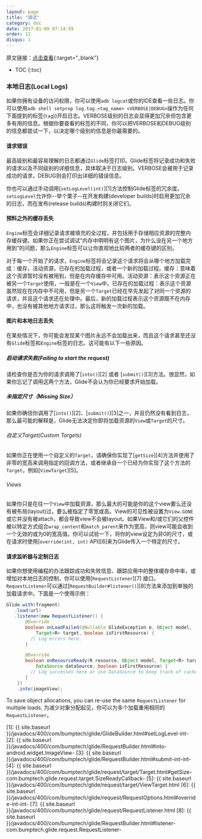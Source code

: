 ```yaml
---
layout: page
title: "调试"
category: doc
date: 2017-01-09 07:14:59
order: 11 
disqus: 1
---
```


原文链接：[点击查看](http://bumptech.github.io/glide/doc/debugging.html){:target="_blank"}

* TOC
{:toc}


### 本地日志(Local Logs)
如果你拥有设备的访问权限，你可以使用``adb logcat``或你的IDE查看一些日志。你可以使用``adb shell setprop log.tag.<tag_name> <VERBOSE|DEBUG>``操作为任何下面提到的标签(`tag`))开启日志。VERBOSE级别的日志会显得更加冗余但包含更多有用的信息。根据你要查看的标签的不同，你可以把VERBOSE和DEBUG级别的信息都尝试一下，以决定哪个级别的信息是你最需要的。

#### 请求错误
最高级别和最容易理解的日志都通过``Glide``标签打印。Glide标签将记录成功和失败的请求以及不同级别的详细信息，具体取决于日志级别。VERBOSE会被用于记录成功的请求，DEBUG则会打印出详细的错误信息。

你也可以通过手动调用[``setLogLevel(int)``][1]方法控制Glide标签的冗余度。``setLogLevel``允许你--举个栗子--在开发构建(developer builds)时启用更加冗余的日志，而在发布(release builds)构建时则关闭它们。

#### 预料之外的缓存丢失
``Engine``标签会详细记录请求被填充的全过程，并包括用于存储相应资源的完整内存缓存键。如果你正在尝试调试“内存中明明有这个图片，为什么没在另一个地方用到”的问题，那么``Engine``标签可以让你直观地比较两者的缓存键的区别。

对于每一个开始了的请求，``Engine``标签将会记录这个请求将会从哪个地方加载完成：缓存，活动资源，已存在的加载过程，或者一个新的加载过程。缓存：意味着这个资源暂时没有被用到，但是在内存缓存中可用。活动资源：表示这个资源正在被另一个``Target``使用，一般是在一个``View``中。已存在的加载过程：表示这个资源虽然现在在内存中不可用，但是另一个``Target``已经在早先发起了对同一个资源的请求，并且这个请求还在处理中。最后，新的加载过程表示这个资源既不在内存中，也没有被其他地方请求过，那么这将触发一次新的加载。

#### 图片和本地日志丢失
在某些情况下，你可能会发现某个图片永远不会加载出来，而且这个请求甚至还没有``Glide``标签和``Engine``标签的日志。这可能有以下一些原因。


##### 启动请求失败(Failing to start the request)
请检查你是否为你的请求调用了[``into()``][2] 或者 [``submit()``][3]方法。很显然，如果你忘记了调用这两个方法，Glide不会认为你已经要求开始加载。

##### 未指定尺寸（Missing Size）
如果你确信你调用了[``into()``][2]、[``submit()``][3]之一，并且仍然没有看到日志，那么最可能的解释是，Glide无法决定你即将加载资源的``View``或``Target``的尺寸。

###### 自定义Target(Custom Targets)
如果你正在使用一个自定义的``Target``，请确保你实现了[``getSize``][4]方法并使用了非零的宽高来调用指定的回调方法，或者继承自一个已经为你实现了这个方法的``Target``，例如[``ViewTarget``][5]。

###### Views
如果你只是在往一个``View``中加载资源，那么最大的可能是你的这个view要么还没有被布局(layout)过，要么被指定了零宽或高。View的可见性被设置为``View.GONE``或它并没有被attach，都会导致view不会被layout。如果View和/或它们的父控件被以特定方式组合`wrap_content`和`match_parent`来作为宽高，则view可能会收到一个无效的或为0的宽高值。你可以试验一下，将你的view设定为非0的尺寸，或在请求时使用[``override(int, int)`` API][6]来为Glide传入一个特定的尺寸。

#### 请求监听器与定制日志
如果你想使用编程的办法跟踪成功和失败信息、跟踪应用中的整体缓存命中率，或增加对本地日志的控制，你可以使用[``RequestListener``][7] 接口。``RequestListener``可以通过[``RequestBuilder#listener()``][8]方法来添加到单独的加载请求中。下面是一个使用示例：

```java
Glide.with(fragment)
   .load(url)
   .listener(new RequestListener() {
       @Override
       boolean onLoadFailed(@Nullable GlideException e, Object model,
           Target<R> target, boolean isFirstResource) {
         // Log errors here.
       }

       @Override
       boolean onResourceReady(R resource, Object model, Target<R> target,
           DataSource dataSource, boolean isFirstResource) {
         // Log successes here or use DataSource to keep track of cache hits and misses.
       }
    })
    .into(imageView);
```

To save object allocations, you can re-use the same ``RequestListener`` for multiple loads.
为减少对象分配起见，你可以为多个加载重用相同的``RequestListener``。


[1]: {{ site.baseurl }}/javadocs/400/com/bumptech/glide/GlideBuilder.html#setLogLevel-int-
[2]: {{ site.baseurl }}/javadocs/400/com/bumptech/glide/RequestBuilder.html#into-android.widget.ImageView-
[3]: {{ site.baseurl }}/javadocs/400/com/bumptech/glide/RequestBuilder.html#submit-int-int-
[4]: {{ site.baseurl }}/javadocs/400/com/bumptech/glide/request/target/Target.html#getSize-com.bumptech.glide.request.target.SizeReadyCallback-
[5]: {{ site.baseurl }}/javadocs/400/com/bumptech/glide/request/target/ViewTarget.html
[6]: {{ site.baseurl }}/javadocs/400/com/bumptech/glide/request/RequestOptions.html#override-int-int-
[7]: {{ site.baseurl }}/javadocs/400/com/bumptech/glide/request/RequestListener.html
[8]: {{ site.baseurl }}/javadocs/400/com/bumptech/glide/RequestBuilder.html#listener-com.bumptech.glide.request.RequestListener-

